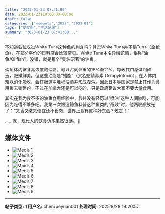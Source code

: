 ```yaml
---
title: "2023-01-23 07:41:00"
date: 2023-01-23T10:00:00+08:00
draft: false
categories: ["moments","2023","2023-01"]
tags: ["朋友圈","生活记录"]
summary: "2023-01-23 07:41:00..."
---
```


不知道各位吃过White Tuna这种鱼的刺身吗？其实White Tuna并不是Tuna（金枪鱼），在部分平价的日料店会比较常见。White Tuna本名异鳞蛇鲭，俗称“油鱼/Oilfish”。没错，就是那个“臭名昭著”的油鱼。

油鱼体内富含高浓度的油脂，可以占到体重的18%至21%，导致其口感温润如玉，肥嫩鲜美。但这些油脂是“蜡酯”（又名蛇鲭毒素 Gempylotoxin），在人体内难以消化吸收，会在肠道中堆积油渍并形成腹泻。因此日本等国家是禁止其作为食用鱼去销售的。不过在加拿大还是可以吃的，只是政府建议大家不要大量食用。

其实在我为数不多的油鱼食用经验中，我并没有经历过“喷油”这种人间惨剧，可能因为吃得不够多吧。我第一次跟逍鲸鱼科普这种鱼类的“奇效”时，他两眼都放光了：“又香又嫩又便宜还不长肉，世界上竟有这种好东西？炫之！“

……就，现代人的饮食诉求果然很谜。🤣

## 媒体文件

- ![Media 1](/Moments/photos/2023-01-23/202301230741000.jpg)
- ![Media 2](/Moments/photos/2023-01-23/202301230741001.jpg)
- ![Media 3](/Moments/photos/2023-01-23/202301230741002.jpg)
- ![Media 4](/Moments/photos/2023-01-23/202301230741003.jpg)
- ![Media 5](/Moments/photos/2023-01-23/202301230741004.jpg)
- ![Media 6](/Moments/photos/2023-01-23/202301230741005.jpg)
- ![Media 7](/Moments/photos/2023-01-23/202301230741006.jpg)
- ![Media 8](/Moments/photos/2023-01-23/202301230741007.jpg)
- ![Media 9](/Moments/photos/2023-01-23/202301230741008.jpg)

---

**帖子类型:** 1
**用户名:** chenxueyuan001
**处理时间:** 2025/8/28 19:20:57